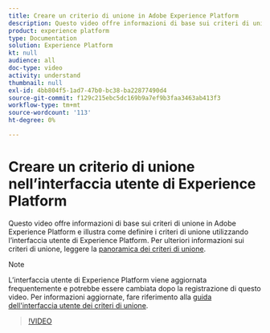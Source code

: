 ```yaml
---
title: Creare un criterio di unione in Adobe Experience Platform
description: Questo video offre informazioni di base sui criteri di unione in Adobe Experience Platform e illustra come definire i criteri di unione utilizzando l’interfaccia utente di Experience Platform.
product: experience platform
type: Documentation
solution: Experience Platform
kt: null
audience: all
doc-type: video
activity: understand
thumbnail: null
exl-id: 4bb804f5-1ad7-47b0-bc38-ba22877490d4
source-git-commit: f129c215ebc5dc169b9a7ef9b3faa3463ab413f3
workflow-type: tm+mt
source-wordcount: '113'
ht-degree: 0%

---
```


# Creare un criterio di unione nell’interfaccia utente di Experience Platform

Questo video offre informazioni di base sui criteri di unione in Adobe Experience Platform e illustra come definire i criteri di unione utilizzando l’interfaccia utente di Experience Platform. Per ulteriori informazioni sui criteri di unione, leggere la [panoramica dei criteri di unione](../merge-policies/overview.md).

>[!NOTE]
>
>L’interfaccia utente di Experience Platform viene aggiornata frequentemente e potrebbe essere cambiata dopo la registrazione di questo video. Per informazioni aggiornate, fare riferimento alla [guida dell&#39;interfaccia utente dei criteri di unione](../merge-policies/ui-guide.md).

>[!VIDEO](https://video.tv.adobe.com/v/345077?quality=12&learn=on&captions=ita)
